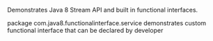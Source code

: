 Demonstrates Java 8 Stream API and built in functional interfaces. <br/>

package com.java8.functionalinterface.service demonstrates custom functional interface that can be declared by developer
